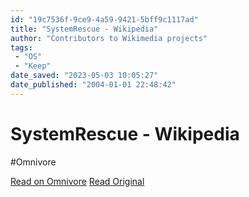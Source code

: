 ```yaml
---
id: "19c7536f-9ce9-4a59-9421-5bff9c1117ad"
title: "SystemRescue - Wikipedia"
author: "Contributors to Wikimedia projects"
tags:
 - "OS"
 - "Keep"
date_saved: "2023-05-03 10:05:27"
date_published: "2004-01-01 22:48:42"
---
```


# SystemRescue - Wikipedia
#Omnivore

[Read on Omnivore](https://omnivore.app/me/https-en-wikipedia-org-wiki-system-rescue-187e0dbd487)
[Read Original](https://en.wikipedia.org/wiki/SystemRescue)

